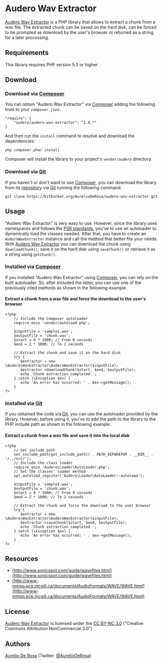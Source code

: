 # Audero Wav Extractor #
[Audero Wav Extractor](https://github.com/AurelioDeRosa/Audero-Wav-Extractor) is a PHP library that allows to extract a chunk from a wav file. The extracted chunk can be saved on the hard disk, can be forced to be prompted as download by the user's browser or returned as a string for a later processing.

## Requirements ##
This library requires PHP version 5.3 or higher.

## Download ##
### Download via [Composer](http://getcomposer.org/) ###
You can obtain "Audero Wav Extractor" via [Composer](http://getcomposer.org/) adding the following lines to your `composer.json`:

    "require": {
        "audero/audero-wav-extractor": "2.0.*"
    }

And then run the `install` command to resolve and download the dependencies:

    php composer.phar install

Composer will install the library to your project's `vendor/audero` directory.

### Download via [Git](http://git-scm.com/) ###
If you haven't or don't want to use [Composer](http://getcomposer.org/), you can download the library from its [repository](https://bitbucket.org/AurelioDeRosa/audero-wav-extractor) via [Git](http://git-scm.com/) running the following command:

    git clone https://bitbucket.org/AurelioDeRosa/audero-wav-extractor.git

## Usage ##
"Audero Wav Extractor" is very easy to use. However, since the library uses namespaces and follows the [PSR standards](https://github.com/php-fig/fig-standards), you've to use an autoloader to dynamically load the classes needed. After that, you have to create an `AuderoWavExtractor` instance and call the method that better fits your needs. With [Audero Wav Extractor](https://bitbucket.org/AurelioDeRosa/audero-wav-extractor) you can download the chunk using `downloadChunk()`, save it on the hard disk using `saveChunk()` or retrieve it as a string using `getChunk()`.

### Installed via [Composer](http://getcomposer.org/) ###
If you installed "Audero Wav Extractor" using [Composer](http://getcomposer.org/), you can rely on the built autoloader. So, after included the latter, you can use one of the previously cited methods as shown in the following example.

#### Extract a chunk from a wav file and force the download to the user's browser ####
    <?php
        // Include the Composer autoloader
        require_once 'vendor/autoload.php';

        $inputFile = 'sample1.wav';
        $outputFile = 'chunk.wav';
        $start = 0 * 1000; // From 0 seconds
        $end = 2 * 1000; // To 2 seconds

        // Extract the chunk and save it on the hard disk
        try {
           $extractor = new \Audero\WavExtractor\AuderoWavExtractor($inputFile);
           $extractor->downloadChunk($start, $end, $outputFile);
           echo 'Chunk extraction completed.';
        } catch (\Exception $ex) {
           echo 'An error has occurred: ' . $ex->getMessage();
        }
    ?>

### Installed via [Git](http://git-scm.com/) ###
If you obtained the code via [Git](http://git-scm.com/), you can use the autoloader provided by the library. However, before using it, you've to add the path to the library to the PHP include path as shown in the following example.

#### Extract a chunk from a wav file and save it into the local disk ####
    <?php
        // Set include path
        set_include_path(get_include_path() . PATH_SEPARATOR . __DIR__ . '/../src/');
        // Include the class loader
        require_once 'Audero\Loader\AutoLoader.php';
        // Set the classes' loader method
        spl_autoload_register('Audero\Loader\AutoLoader::autoload');

        $inputFile = 'sample1.wav';
        $outputFile = 'chunk.wav';
        $start = 0 * 1000; // From 0 seconds
        $end = 2 * 1000; // To 2 seconds

        // Extract the chunk and force the download to the user browser
        try {
           $extractor = new \Audero\WavExtractor\AuderoWavExtractor($inputFile);
           $extractor->saveChunk($start, $end, $outputFile);
           echo 'Chunk extraction completed.';
        } catch (\Exception $ex) {
           echo 'An error has occurred: ' . $ex->getMessage();
        }
    ?>

## Resources ##
- [http://www.sonicspot.com/guide/wavefiles.html](http://www.sonicspot.com/guide/wavefiles.html)
- [http://www-mmsp.ece.mcgill.ca/documents/AudioFormats/WAVE/WAVE.html](http://www-mmsp.ece.mcgill.ca/documents/AudioFormats/WAVE/WAVE.html)

## License ##
[Audero Wav Extractor](https://github.com/AurelioDeRosa/Audero-Wav-Extractor) is licensed under the [CC BY-NC 3.0](http://creativecommons.org/licenses/by-nc/3.0/) ("Creative Commons Attribution NonCommercial 3.0")

## Authors ##
[Aurelio De Rosa](http://www.audero.it) (Twitter: [@AurelioDeRosa](https://twitter.com/AurelioDeRosa))
